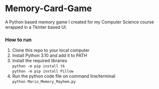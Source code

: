 # Memory-Card-Game

A Python based memory game I created for my Computer Science course wrapped in a Tkinter based UI. 

### How to run 
1. Clone this repo to your local computer
2. Install Python 3.10 and add it to PATH
3. Install the required libraries <br>
   `python -m pip install tk` <br>
   `python -m pip install Pillow`
4. Run the python code file on command line/terminal<br>
`python Mario_Memory_Mayhem.py`
